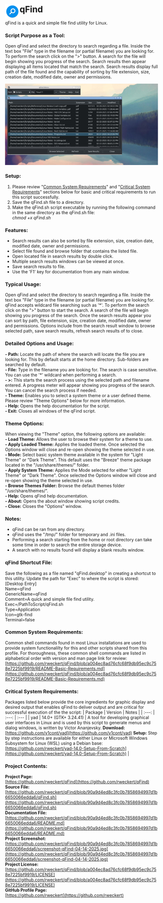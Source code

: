 # <img align="left" width="48" src="Icon-qFind.png" /> qFind
qFind is a quick and simple file find utility for Linux.

### Script Purpose as a Tool:
Open qFind and select the directory to search regarding a file. Inside the text box "File" type in the filename (or partial filename) you are looking for. To perform the search click on the ">" button. A search for the file will begin showing you progress of the search. Search results then appear displaying all items located that match the search. Search results display full path of the file found and the capability of sorting by file extension, size, creation date, modified date, owner and permissions.

![qFind Screenshot](https://github.com/rweckert/qFind/blob/main/screenshot-qFind-04-14-2025.jpg)

### Setup:
1. Please review "[Common System Requirements](https://github.com/rweckert/qFind/blob/main/README.md#common-system-requirements)" and "[Critical System Requirements](https://github.com/rweckert/qFind/blob/main/README.md#critical-system-requirements)" sections below for basic and critical requirements to run this script successfully.
2. Save the qFind.sh file to a directory.
3. Make the qFind.sh script executable by running the following command in the same directory as the qFind.sh file:<br/>
_chmod +x qFind.sh_

### Features:
- Search results can also be sorted by file extension, size, creation date, modified date, owner and permissions.
- Select file found and browse folder that contains the listed file.
- Open located file in search results by double click.
- Multiple search results windows can be viewed at once.
- Save search results to file.
- Use the 'F1' key for documentation from any main window.

### Typical Usage:
Open qFind and select the directory to search regarding a file. Inside the text box "File" type in the filename (or partial filename) you are looking for. qFind accepts wildcard file searching such as '*'. To perform the search click on the ">" button to start the search. A search of the file will begin showing you progress of the search. Once the search results appear you can sort by path, file extension, size, creation date, modified date, owner and permissions. Options include from the search result window to browse selected path, save search results, refresh search results of to close.

### Detailed Options and Usage:
**- Path:** Locate the path of where the search will locate the file you are looking for. This by default starts at the home directory. Sub-folders are searched by default.<br/>
**- File:** Type in the filename you are looking for. The search is case sensitive. You can use the '*' wildcard when performing a search.<br/>
**- >:** This starts the search process using the selected path and filename entered. A progress meter will appear showing you progress of the search. You can cancel the search process if needed.<br/>
**- Theme:** Enables you to select a system theme or a user defined theme. Please review "Theme Options" below for more information.<br/>
**- Help:** Opens the help documentation for the script.<br/>
**- Exit:** Closes all windows of the qFind script.

### Theme Options:
When viewing the "Theme" option, the following options are available:<br/>
**- Load Theme:** Allows the user to browse their system for a theme to use.<br/>
**- Apply Loaded Theme:** Applies the loaded theme. Once selected the Options window will close and re-open showing the theme selected in use.<br/>
**- Mode:** Select basic system theme available in the system for "Light Theme" or "Dark Theme". This default uses the "Breeze" theme package located in the "/usr/share/themes/" folder.<br/>
**- Apply System Theme:** Applies the Mode selected for either "Light Theme" or "Dark Theme". Once selected the Options window will close and re-open showing the theme selected in use.<br/>
**- Browse Themes Folder:** Browse the default themes folder "/usr/share/themes/".<br/>
**- Help:** Opens qFind help documentation.<br/>
**- About:** Opens the about window showing script credits.<br/>
**- Close:** Closes the "Options" window.

### Notes:
- qFind can be ran from any directory.
- qFind uses the "/tmp/" folder for temporary and .ini files.
- Performing a search starting from the home or root directory can take some time in order to search the entire storage device.
- A search with no results found will display a blank results window.

### qFind Shortcut File: <br/>
Save the following as a file named "qFind.desktop" in creating a shortcut to this utility. Update the path for "Exec" to where the script is stored:<br/>
[Desktop Entry]<br/>
Name=qFind<br/>
GenericName=qFind<br/>
Comment=A quick and simple file find utility.<br/>
Exec=/PathToScript/qFind.sh<br/>
Type=Application<br/>
Icon=gtk-find<br/>
Terminal=false<br/>

### Common System Requirements:
Common shell commands found in most Linux installations are used to provide system functionalilty for this and other scripts shared from this profile. For thoroughness, these common shell commands are listed in alphabetical order with version and man page link for review: [https://github.com/rweckert/qFind/blob/a004ec8ad76cfc68f9db95ec9c758e7225bf9919/README-Basic-Requirements.md](https://github.com/rweckert/qFind/blob/a004ec8ad76cfc68f9db95ec9c758e7225bf9919/README-Basic-Requirements.md)

### Critical System Requirements:
Packages listed below provide the core ingredients for graphic display and desired output that enables qFind to deliver output and are critical for successful execution of the the script:
| Package       | Version              | Notes         |
|     :---:     |         :---:        | :---          |
| yad           | 14.0+ (GTK+ 3.24.41) | A tool for developing graphical user interfaces in Linux and is used by this script to generate menus and dialog windows, is written by Victor Ananjevsky. **Download:** [https://github.com/v1cont/yad](https://github.com/v1cont/yad) **Setup:** Step by step instructions are available for either Linux or Microsoft Windows Subsystem for Linux (WSL) using a Debian base: [https://github.com/rweckert/yad-14.0-Setup-From-Scratch](https://github.com/rweckert/yad-14.0-Setup-From-Scratch) |

### Project Contents:
**Project Page:** <br/>
[https://github.com/rweckert/qFind](https://github.com/rweckert/qFind) <br/>
**Source File:** <br/>
[https://github.com/rweckert/qFind/blob/90a9d4ed8c3fc0b7858694997d1b6650066edda6/qFind.sh](https://github.com/rweckert/qFind/blob/90a9d4ed8c3fc0b7858694997d1b6650066edda6/qFind.sh) <br/>
**Documentation File:** <br/>
[https://github.com/rweckert/qFind/blob/90a9d4ed8c3fc0b7858694997d1b6650066edda6/README.md](https://github.com/rweckert/qFind/blob/90a9d4ed8c3fc0b7858694997d1b6650066edda6/README.md) <br/>
**Project Screenshot:** <br/>
[https://github.com/rweckert/qFind/blob/90a9d4ed8c3fc0b7858694997d1b6650066edda6/screenshot-qFind-04-14-2025.jpg](https://github.com/rweckert/qFind/blob/90a9d4ed8c3fc0b7858694997d1b6650066edda6/screenshot-qFind-04-14-2025.jpg) <br/>
**Project License:** <br/>
[https://github.com/rweckert/qFind/blob/a004ec8ad76cfc68f9db95ec9c758e7225bf9919/LICENSE](https://github.com/rweckert/qFind/blob/a004ec8ad76cfc68f9db95ec9c758e7225bf9919/LICENSE) <br/>
**GitHub Profile Page:** <br/>
[https://github.com/rweckert](https://github.com/rweckert)
